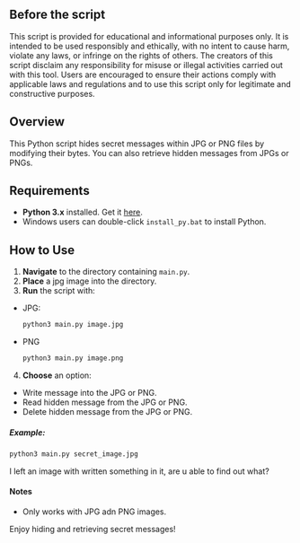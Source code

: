 ## Before the script
This script is provided for educational and informational purposes only. It is intended to be used responsibly and ethically, with no intent to cause harm, violate any laws, or infringe on the rights of others. The creators of this script disclaim any responsibility for misuse or illegal activities carried out with this tool. Users are encouraged to ensure their actions comply with applicable laws and regulations and to use this script only for legitimate and constructive purposes.

## Overview

This Python script hides secret messages within JPG or PNG files by modifying their bytes. You can also retrieve hidden messages from JPGs or PNGs.

## Requirements

- **Python 3.x** installed. Get it [here](https://www.python.org/downloads/).
- Windows users can double-click `install_py.bat` to install Python.

## How to Use

1. **Navigate** to the directory containing `main.py`.
2.  **Place** a jpg image into the directory.
3. **Run** the script with:
* JPG:
   ```bash
   python3 main.py image.jpg
   ```
* PNG
   ```bash
   python3 main.py image.png
   ```
4. **Choose** an option:
* Write message into the JPG or PNG.
* Read hidden message from the JPG or PNG.
* Delete hidden message from the JPG or PNG.

##### Example:
```bash
python3 main.py secret_image.jpg
```
I left an image with written something in it, are u able to find out what?

#### Notes
* Only works with JPG adn PNG images.

Enjoy hiding and retrieving secret messages!

